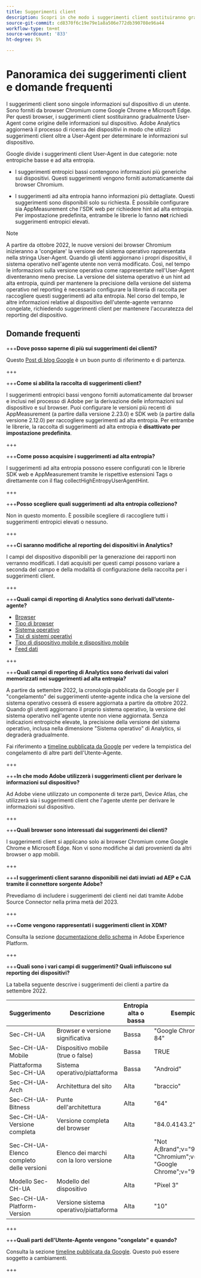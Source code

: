 ```yaml
---
title: Suggerimenti client
description: Scopri in che modo i suggerimenti client sostituiranno gradualmente User-Agent come origine delle informazioni sul dispositivo.
source-git-commit: cd8370f6c19e79e1a8a506e772db390708e96a44
workflow-type: tm+mt
source-wordcount: '833'
ht-degree: 5%

---
```



# Panoramica dei suggerimenti client e domande frequenti

I suggerimenti client sono singole informazioni sul dispositivo di un utente. Sono forniti da browser Chromium come Google Chrome e Microsoft Edge. Per questi browser, i suggerimenti client sostituiranno gradualmente User-Agent come origine delle informazioni sul dispositivo. Adobe Analytics aggiornerà il processo di ricerca dei dispositivi in modo che utilizzi suggerimenti client oltre a User-Agent per determinare le informazioni sul dispositivo.

Google divide i suggerimenti client User-Agent in due categorie: note entropiche basse e ad alta entropia.

* I suggerimenti entropici bassi contengono informazioni più generiche sui dispositivi. Questi suggerimenti vengono forniti automaticamente dai browser Chromium.

* I suggerimenti ad alta entropia hanno informazioni più dettagliate. Questi suggerimenti sono disponibili solo su richiesta. È possibile configurare sia AppMeasurement che l&#39;SDK web per richiedere hint ad alta entropia. Per impostazione predefinita, entrambe le librerie lo fanno **not** richiedi suggerimenti entropici elevati.

>[!NOTE]
>
>A partire da ottobre 2022, le nuove versioni dei browser Chromium inizieranno a &#39;congelare&#39; la versione del sistema operativo rappresentata nella stringa User-Agent. Quando gli utenti aggiornano i propri dispositivi, il sistema operativo nell&#39;agente utente non verrà modificato. Così, nel tempo le informazioni sulla versione operativa come rappresentate nell&#39;User-Agent diventeranno meno precise. La versione del sistema operativo è un hint ad alta entropia, quindi per mantenere la precisione della versione del sistema operativo nel reporting è necessario configurare la libreria di raccolta per raccogliere questi suggerimenti ad alta entropia. Nel corso del tempo, le altre informazioni relative al dispositivo dell&#39;utente-agente verranno congelate, richiedendo suggerimenti client per mantenere l&#39;accuratezza del reporting del dispositivo.

## Domande frequenti

+++**Dove posso saperne di più sui suggerimenti dei clienti?**

Questo [Post di blog Google](https://web.dev/user-agent-client-hints/) è un buon punto di riferimento e di partenza.

+++

+++**Come si abilita la raccolta di suggerimenti client?**

I suggerimenti entropici bassi vengono forniti automaticamente dal browser e inclusi nel processo di Adobe per la derivazione delle informazioni sul dispositivo e sul browser. Puoi configurare le versioni più recenti di AppMeasurement (a partire dalla versione 2.23.0) e SDK web (a partire dalla versione 2.12.0) per raccogliere suggerimenti ad alta entropia. Per entrambe le librerie, la raccolta di suggerimenti ad alta entropia è **disattivato per impostazione predefinita**.

+++

+++**Come posso acquisire i suggerimenti ad alta entropia?**

I suggerimenti ad alta entropia possono essere configurati con le librerie SDK web e AppMeasurement tramite le rispettive estensioni Tags o direttamente con il flag collectHighEntropyUserAgentHint.

+++

+++**Posso scegliere quali suggerimenti ad alta entropia colleziono?**

Non in questo momento. È possibile scegliere di raccogliere tutti i suggerimenti entropici elevati o nessuno.

+++

+++**Ci saranno modifiche al reporting dei dispositivi in Analytics?**

I campi del dispositivo disponibili per la generazione dei rapporti non verranno modificati. I dati acquisiti per questi campi possono variare a seconda del campo e della modalità di configurazione della raccolta per i suggerimenti client.

+++

+++**Quali campi di reporting di Analytics sono derivati dall’utente-agente?**

* [Browser](https://experienceleague.adobe.com/docs/analytics/components/dimensions/browser.html?lang=en)
* [Tipo di browser](https://experienceleague.adobe.com/docs/analytics/components/dimensions/browser-type.html?lang=en)
* [Sistema operativo](https://experienceleague.adobe.com/docs/analytics/components/dimensions/operating-systems.html?lang=en)
* [Tipi di sistemi operativi](https://experienceleague.adobe.com/docs/analytics/components/dimensions/operating-system-types.html?lang=en)
* [Tipo di dispositivo mobile e dispositivo mobile](https://experienceleague.adobe.com/docs/analytics/components/dimensions/mobile-dimensions.html?lang=en)
* [Feed dati](https://experienceleague.adobe.com/docs/analytics/export/analytics-data-feed/data-feed-contents/datafeeds-reference.html?lang=it)

+++

+++**Quali campi di reporting di Analytics sono derivati dai valori memorizzati nei suggerimenti ad alta entropia?**

A partire da settembre 2022, la cronologia pubblicata da Google per il &quot;congelamento&quot; dei suggerimenti utente-agente indica che la versione del sistema operativo cesserà di essere aggiornata a partire da ottobre 2022. Quando gli utenti aggiornano il proprio sistema operativo, la versione del sistema operativo nell&#39;agente utente non viene aggiornata. Senza indicazioni entropiche elevate, la precisione della versione del sistema operativo, inclusa nella dimensione &quot;Sistema operativo&quot; di Analytics, si degraderà gradualmente.

Fai riferimento a [timeline pubblicata da Google](https://blog.chromium.org/2021/09/user-agent-reduction-origin-trial-and-dates.html) per vedere la tempistica del congelamento di altre parti dell&#39;Utente-Agente.

+++

+++**In che modo Adobe utilizzerà i suggerimenti client per derivare le informazioni sul dispositivo?**

Ad Adobe viene utilizzato un componente di terze parti, Device Atlas, che utilizzerà sia i suggerimenti client che l&#39;agente utente per derivare le informazioni sul dispositivo.

+++

+++**Quali browser sono interessati dai suggerimenti dei clienti?**

I suggerimenti client si applicano solo ai browser Chromium come Google Chrome e Microsoft Edge. Non vi sono modifiche ai dati provenienti da altri browser o app mobili.

+++

+++**I suggerimenti client saranno disponibili nei dati inviati ad AEP e CJA tramite il connettore sorgente Adobe?**

Prevediamo di includere i suggerimenti dei clienti nei dati tramite Adobe Source Connector nella prima metà del 2023.

+++

+++**Come vengono rappresentati i suggerimenti client in XDM?**

Consulta la sezione [documentazione dello schema](https://github.com/adobe/xdm/blob/master/components/datatypes/browserdetails.schema.json#L121) in Adobe Experience Platform.

+++

+++**Quali sono i vari campi di suggerimenti? Quali influiscono sul reporting dei dispositivi?**

La tabella seguente descrive i suggerimenti dei clienti a partire da settembre 2022.

| Suggerimento | Descrizione | Entropia alta o bassa | Esempio |
| --- | --- | --- | --- | 
| Sec-CH-UA | Browser e versione significativa | Bassa | &quot;Google Chrome 84&quot; |
| Sec-CH-UA-Mobile | Dispositivo mobile (true o false) | Bassa | TRUE |
| Piattaforma Sec-CH-UA | Sistema operativo/piattaforma | Bassa | &quot;Android&quot; |
| Sec-CH-UA-Arch | Architettura del sito | Alta | &quot;braccio&quot; |
| Sec-CH-UA-Bitness | Punte dell&#39;architettura | Alta | &quot;64&quot; |
| Sec-CH-UA-Versione completa | Versione completa del browser | Alta | &quot;84.0.4143.2&quot; |
| Sec-CH-UA-Elenco completo delle versioni | Elenco dei marchi con la loro versione | Alta | &quot;Not A;Brand&quot;;v=&quot;99&quot;, &quot;Chromium&quot;;v=&quot;98&quot;, &quot;Google Chrome&quot;;v=&quot;98&quot; |
| Modello Sec-CH-UA | Modello del dispositivo | Alta | &quot;Pixel 3&quot; |
| Sec-CH-UA-Platform-Version | Versione sistema operativo/piattaforma | Alta | &quot;10&quot; |

+++



+++**Quali parti dell&#39;Utente-Agente vengono &quot;congelate&quot; e quando?**

Consulta la sezione [timeline pubblicata da Google](https://blog.chromium.org/2021/09/user-agent-reduction-origin-trial-and-dates.html). Questo può essere soggetto a cambiamenti.

+++
